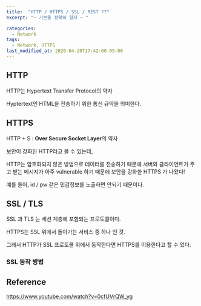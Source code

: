 ```yaml
---
title:  "HTTP / HTTPS / SSL / REST ??"
excerpt: "~ 기본을 정확히 알자 ~ "

categories:
  - Network
tags:
  - Network, HTTPS
last_modified_at: 2020-04-20T17:42:00-05:00
---
```


## HTTP

HTTP는 Hypertext Transfer Protocol의 약자

Hyptertext인 HTML을 전송하기 위한 통신 규약을 의미한다.


## HTTPS

HTTP + S : **Over Secure Socket Layer**의 약자

보안이 강화된 HTTP라고 볼 수 있는데, 

HTTP는 암호화되지 않은 방법으로 데이터를 전송하기 때문에 서버와 클라이언트가 주고 받는 메시지가 아주 vulnerable 하기 때문에 보안을 강화한 HTTPS 가 나왔다! 

예를 들어, id / pw 같은 민감정보를 노출하면 안되기 때문이다.


## SSL / TLS

SSL 과 TLS 는 세션 계층에 포함되는 프로토콜이다. 

HTTPS는 SSL 위에서 돌아가는 서비스 중 하나 인 것.

그래서 HTTP가 SSL 프로토콜 위에서 동작한다면 HTTPS를 이용한다고 할 수 있다.


### SSL 동작 방법




## Reference


https://www.youtube.com/watch?v=0cfUVrQW_yg